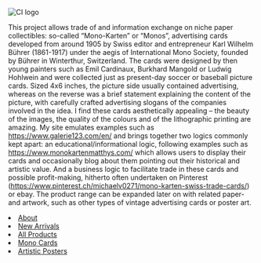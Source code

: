 ![CI logo](https://codeinstitute.s3.amazonaws.com/fullstack/ci_logo_small.png)

This project allows trade of and information exchange on niche paper collectibles: so-called “Mono-Karten” or “Monos”, advertising cards developed from around 1905 by Swiss editor and entrepreneur Karl Wilhelm Bührer (1861-1917) under the aegis of International Mono Society, founded by Bührer in Winterthur, Switzerland. The cards were designed by then young painters such as Emil Cardinaux, Burkhard Mangold or Ludwig Hohlwein and were collected just as present-day soccer or baseball picture cards. Sized 4x6 inches, the picture side usually contained advertising, whereas on the reverse was a brief statement explaining the content of the picture, with carefully crafted advertising slogans of the companies involved in the idea.
I find these cards aesthetically appealing – the beauty of the images, the quality of the colours and of the lithographic printing are amazing. My site emulates examples such as https://www.galerie123.com/en/ and brings together two logics commonly kept apart: an educational/informational logic, following examples such as https://www.monokartenmatthys.com/ which allows users to display their cards and occasionally blog about them pointing out their historical and artistic value. And a business logic to facilitate trade in these cards and possible profit-making, hitherto often undertaken on Pinterest (https://www.pinterest.ch/michaelv0271/mono-karten-swiss-trade-cards/) or ebay.
The product range can be expanded later on with related paper- and artwork, such as other types of vintage advertising cards or poster art.

<li class="nav-item"><a class="nav-link" href="{% url 'about' %}">About</a></li>
                  <li class="nav-item"><a class="nav-link" href="{% url 'new_arrivals' %}">New Arrivals</a></li>
                  <li class="nav-item"><a class="nav-link" href="{% url 'products' %}">All Products</a></li>
                  <li class="nav-item"><a class="nav-link" href="{% url 'mono_cards' %}">Mono Cards</a></li>
                  <li class="nav-item"><a class="nav-link" href="{% url 'posters' %}">Artistic Posters</a></li>